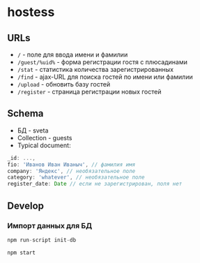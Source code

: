 # hostess

## URLs

* `/` - поле для ввода имени и фамилии
* `/guest/%uid%` - форма регистрации гостя с плюсадинами
* `/stat` - статистика количества зарегистрированных
* `/find` - ajax-URL для поиска гостей по имени или фамилии
* `/upload` - обновить базу гостей
* `/register` - страница регистрации новых гостей

## Schema

* БД - sveta
* Collection - guests
* Typical document:
```javascript
_id: ...,
fio: 'Иванов Иван Иваныч', // фамилия имя
company: 'Яндекс', // необязательное поле
category: 'whatever', // необязательное поле
register_date: Date // если не зарегистрирован, поля нет
```

## Develop

### Импорт данных для БД
```javascript
npm run-script init-db
```

`npm start`
